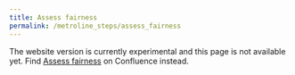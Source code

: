 ```yaml
---
title: Assess fairness
permalink: /metroline_steps/assess_fairness
---
```


The website version is currently experimental and this page is not available yet. Find [Assess fairness](https://health-ri.atlassian.net/wiki/spaces/FSD/pages/278003721) on Confluence instead.
